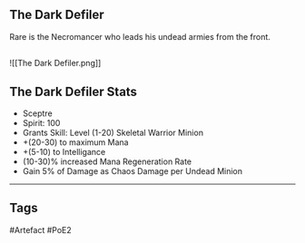 ## The Dark Defiler
Rare is the Necromancer who leads his undead armies from the front.
##
![[The Dark Defiler.png]]
## The Dark Defiler Stats
- Sceptre
- Spirit: 100
- Grants Skill: Level (1-20) Skeletal Warrior Minion
- +(20-30) to maximum Mana
- +(5-10) to Intelligance
- (10-30)% increased Mana Regeneration Rate
- Gain 5% of Damage as Chaos Damage per Undead Minion


---
## Tags
#Artefact
#PoE2